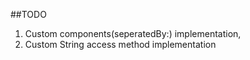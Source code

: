 ##TODO

1. Custom components(seperatedBy:) implementation,
2. Custom String access method implementation